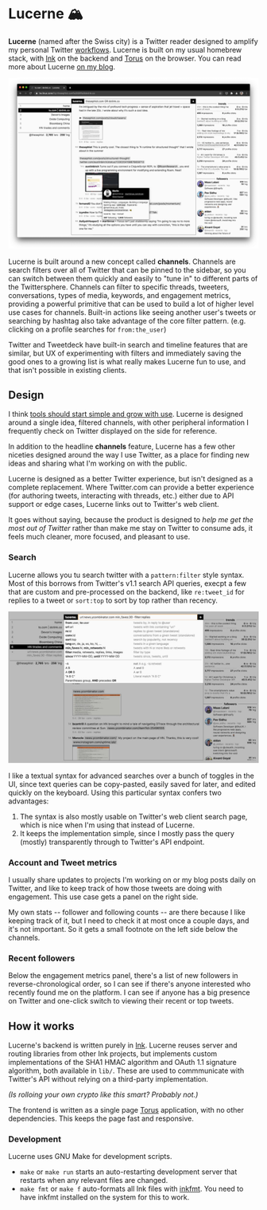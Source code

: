 # Lucerne 🏔

**Lucerne** (named after the Swiss city) is a Twitter reader designed to amplify my personal Twitter [workflows](https://thesephist.com/posts/tools/). Lucerne is built on my usual homebrew stack, with [Ink](https://dotink.co/) on the backend and [Torus](https://github.com/thesephist/torus) on the browser. You can read more about Lucerne [on my blog](https://thesephist.com/posts/lucerne/).

![Lucerne's home page](assets/lucerne.png)

Lucerne is built around a new concept called **channels**. Channels are search filters over all of Twitter that can be pinned to the sidebar, so you can switch between them quickly and easily to "tune in" to different parts of the Twittersphere. Channels can filter to specific threads, tweeters, conversations, types of media, keywords, and engagement metrics, providing a powerful primitive that can be used to build a lot of higher level use cases for channels. Built-in actions like seeing another user's tweets or searching by hashtag also take advantage of the core filter pattern. (e.g. clicking on a profile searches for `from:the_user`)

Twitter and Tweetdeck have built-in search and timeline features that are similar, but UX of experimenting with filters and immediately saving the good ones to a growing list is what really makes Lucerne fun to use, and that isn't possible in existing clients.

## Design

I think [tools should start simple and grow with use](https://thesephist.com/posts/ivy/). Lucerne is designed around a single idea, filtered channels, with other peripheral information I frequently check on Twitter displayed on the side for reference.

In addition to the headline **channels** feature, Lucerne has a few other niceties designed around the way I use Twitter, as a place for finding new ideas and sharing what I'm working on with the public.

Lucerne is designed as a better Twitter experience, but isn't designed as a complete replacement. Where Twitter.com can provide a better experience (for authoring tweets, interacting with threads, etc.) either due to API support or edge cases, Lucerne links out to Twitter's web client.

It goes without saying, because the product is designed to _help me get the most out of Twitter_ rather than make me stay on Twitter to consume ads, it feels much cleaner, more focused, and pleasant to use.

### Search

Lucerne allows you tu search twitter with a `pattern:filter` style syntax. Most of this borrows from Twitter's v1.1 search API queries, execpt a few that are custom and pre-processed on the backend, like `re:tweet_id` for replies to a tweet or `sort:top` to sort by top rather than recency.

![Searching in Lucerne](assets/lucerne-querybar.jpg)

I like a textual syntax for advanced searches over a bunch of toggles in the UI, since text queries can be copy-pasted, easily saved for later, and edited quickly on the keyboard. Using this particular syntax confers two advantages:

1. The syntax is also mostly usable on Twitter's web client search page, which is nice when I'm using that instead of Lucerne.
2. It keeps the implementation simple, since I mostly pass the query (mostly) transparently through to Twitter's API endpoint.
### Account and Tweet metrics

I usually share updates to projects I'm working on or my blog posts daily on Twitter, and like to keep track of how those tweets are doing with engagement. This use case gets a panel on the right side.

My own stats -- follower and following counts -- are there because I like keeping track of it, but I need to check it at most once a couple days, and it's not important. So it gets a small footnote on the left side below the channels.

### Recent followers

Below the engagement metrics panel, there's a list of new followers in reverse-chronological order, so I can see if there's anyone interested who recently found me on the platform. I can see if anyone has a big presence on Twitter and one-click switch to viewing their recent or top tweets.

## How it works

Lucerne's backend is written purely in [Ink](https://dotink.co). Lucerne reuses server and routing libraries from other Ink projects, but implements custom implementations of the SHA1 HMAC algorithm and OAuth 1.1 signature algorithm, both available in `lib/`. These are used to commmunicate with Twitter's API without relying on a third-party implementation.

_(Is rolloing your own crypto like this smart? Probably not.)_

The frontend is written as a single page [Torus](https://github.com/thesephist/torus) application, with no other dependencies. This keeps the page fast and responsive.

### Development

Lucerne uses GNU Make for development scripts.

- `make` or `make run` starts an auto-restarting development server that restarts when any relevant files are changed.
- `make fmt` or `make f` auto-formats all Ink files with [inkfmt](https://github.com/thesephist/inkfmt). You need to have inkfmt installed on the system for this to work.
